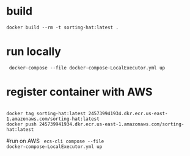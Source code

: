 # build
<code>docker build --rm -t sorting-hat:latest .</code>

# run locally
<code> docker-compose --file docker-compose-LocalExecutor.yml up </code>

# register container with AWS
<code>
docker tag sorting-hat:latest 245739941934.dkr.ecr.us-east-1.amazonaws.com/sorting-hat:latest
docker push 245739941934.dkr.ecr.us-east-1.amazonaws.com/sorting-hat:latest
</code>

#run on AWS
<code> ecs-cli compose --file docker-compose-LocalExecutor.yml up </code>